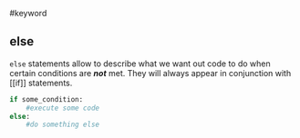 #keyword 
## else
`else` statements allow to describe what we want out code to do when certain conditions are ***not*** met.
They will always appear in conjunction with [[if]] statements.

```py
if some_condition:
	#execute some code
else:
	#do something else
```